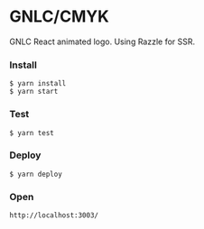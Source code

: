 # GNLC/CMYK

GNLC React animated logo. Using Razzle for SSR.

### Install

```
$ yarn install
$ yarn start
```

### Test

```
$ yarn test
```

### Deploy

```
$ yarn deploy
```

### Open

```
http://localhost:3003/
```
